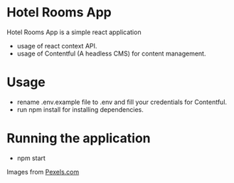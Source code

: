 # Hotel Rooms App
Hotel Rooms App is a simple react application
- usage of react context API.
- usage of Contentful (A headless CMS) for content management.

# Usage
- rename .env.example file to .env and fill your credentials for Contentful.
- run npm install for installing dependencies.

# Running the application
- npm start

Images from [Pexels.com](https://www.pexels.com/)
